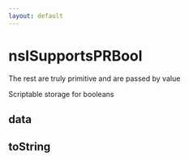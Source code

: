 ```yaml
---
layout: default
---
```


# nsISupportsPRBool #

The rest are truly primitive and are passed by value


Scriptable storage for booleans


## data ##

## toString ##
